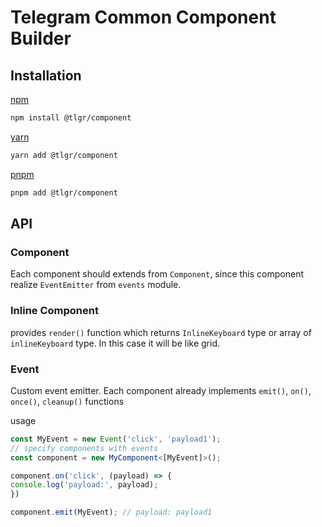 # Telegram Common Component Builder

## Installation

[npm](https://www.npmjs.com/)

``` bash
npm install @tlgr/component
```

[yarn](https://yarnpkg.com/)

``` bash
yarn add @tlgr/component
```

[pnpm](https://pnpm.io/)

``` bash
pnpm add @tlgr/component
```

## API

### Component

Each component should extends from `Component`, since this component realize `EventEmitter` from `events` module.

### Inline Component

provides `render()` function which returns `InlineKeyboard` type or array of `inlineKeyboard` type. In this case it will be like grid.

### Event

Custom event emitter. Each component already implements `emit()`, `on()`, `once()`, `cleanup()` functions

usage

``` ts
const MyEvent = new Event('click', 'payload1');
// specify components with events
const component = new MyComponent<[MyEvent]>();

component.on('click', (payload) => {
console.log('payload:', payload);
})

component.emit(MyEvent); // payload: payload1
```
